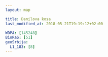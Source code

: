 ```yaml
---
layout: map

title: Danilova kosa
last_modified_at: 2018-05-21T19:19:12+02:00

WDPA: [145248]
BioRaS: [51]
geoSrbija:
  L1_183: [8]
---
```

